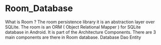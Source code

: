 # Room_Database
What is Room ?
The room persistence library it is an abstraction layer over SQLite.
The room is an ORM ( Object Relational Mapper ) for SQLite database in Android. It is part of the Architecture Components.
There are 3 main components are there in Room database.
Database
Dao
Entity
